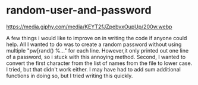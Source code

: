 # random-user-and-password

https://media.giphy.com/media/KEYT2fJZpebvxOupUp/200w.webp

A few things i would like to improve on in writing the code if anyone could help. All I wanted to do was to create a random password without using multiple "pw[rand() %..." for each line. However,it only printed out one line of a password, so i stuck with this annoying method. Second, I wanted to convert the first character from the list of names from the file to lower case. I tried, but that didn't work either. I may have had to add sum additional functions in doing so, but I tried writing this quickly. 

